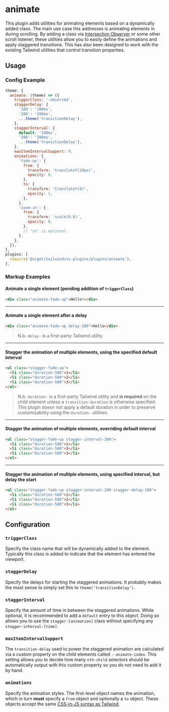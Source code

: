 # animate

This plugin adds utilities for animating elements based on a dynamically added class. The main use case this addresses is animating elements in during scrolling. By adding a class via [Intersection Observer](https://developer.mozilla.org/en-US/docs/Web/API/Intersection_Observer_API) or some other scroll listener, these utilities allow you to easily define the animations and apply staggered transitions. This has also been designed to work with the existing Tailwind utilities that control transition properties.

## Usage

### Config Example

```js
theme: {
  animate: (theme) => ({
    triggerClass: '-observed',
    staggerDelay: {
      '100': '100ms',
      '200': '200ms',
      ...theme('transitionDelay'),
    },
    staggerInterval: {
      default: '100ms',
      '200': '200ms',
      ...theme('transitionDelay'),
    },
    maxItemIntervalSupport: 9,
    animations: {
      'fade-up': {
        from: {
          transform: 'translateY(20px)',
          opacity: 0,
        },
        to: {
          transform: 'translateY(0)',
          opacity: 1,
        },
      },
      'zoom-in': {
        from: {
          transform: 'scale(0.8)',
          opacity: 0,
        },
        // "to" is optional
      },
    },
  }),
},
plugins: [
  require('@viget/tailwindcss-plugins/plugins/animate'),
],
```

### Markup Examples

#### Animate a single element (pending addition of `triggerClass`)

```html
<div class="animate-fade-up">Hello!</div>
```

---

#### Animate a single element after a delay
```html
<div class="animate-fade-up delay-200">Hello</div>
```
> N.b. `delay-` is a first-party Tailwind utility

---

#### Stagger the animation of multiple elements, using the specified default interval
```html
<ul class="stagger-fade-up">
  <li class="duration-500">1</li>
  <li class="duration-500">2</li>
  <li class="duration-500">3</li>
</ul>
```
> N.b. `duration-` is a first-party Tailwind utility and **is required** on the child element unless a `transition-duration` is otherwise specified. This plugin doesn not apply a default duration in order to preserve customizability using the `duration-` utilities.

---

#### Stagger the animation of multiple elements, overriding default interval
```html
<ul class="stagger-fade-up stagger-interval-200">
  <li class="duration-500">1</li>
  <li class="duration-500">2</li>
  <li class="duration-500">3</li>
</ul>
```

---

#### Stagger the animation of multiple elements, using specified interval, but delay the start
```html
<ul class="stagger-fade-up stagger-interval-200 stagger-delay-100">
  <li class="duration-500">1</li>
  <li class="duration-500">2</li>
  <li class="duration-500">3</li>
</ul>
```

## Configuration

### `triggerClass`

Specify the class name that will be dynamically added to the element. Typically this class is added to indicate that the element has entered the viewport.

### `staggerDelay`

Specify the delays for starting the staggered animations. It probably makes the most sense to simply set this to `theme('transitionDelay')`.

### `staggerInterval`

Specify the amount of time in between the staggered animations. While optional, it is recommended to add a `default` entry to this object. Doing so allows you to use the `stagger-[animation]` class without specifying any `stagger-interval-[time]`.

### `maxItemIntervalSupport`

The `transition-delay` used to power the staggered animation are calculated via a custom property on the child elements called `--animate-index`. This setting allows you to decide how many `nth-child` selectors should be automatically output with this custom property so you do not need to add it by hand. 

### `animations`

Specify the animation styles. The first-level object names the animation, which in turn **must** specify a `from` object and optionally a `to` object. These objects accept the same [CSS-in-JS syntax as Tailwind](https://tailwindcss.com/docs/plugins#css-in-js-syntax).